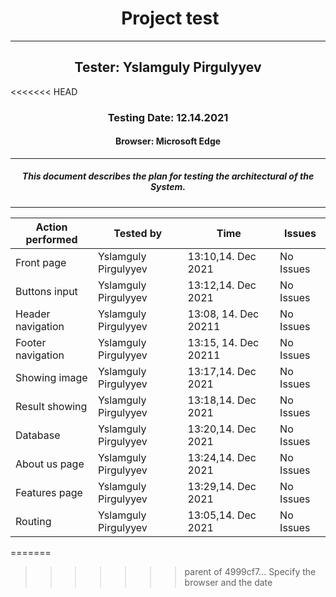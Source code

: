 <h1 align= "center">️ Project test️</h1>
<hr>
<h2 align= "center"> Tester: Yslamguly Pirgulyyev </h2>
<<<<<<< HEAD
<h3 align= "center"> Testing Date: 12.14.2021 </h3>
<h4 align= "center"> Browser: Microsoft Edge  </h4>
<hr>
<h5 align="center">This document describes the plan for testing the architectural of the System.
</h5>
<hr>

<table>
<thead>
	<tr>
		<th>Action performed</th>
		<th>Tested by</th>
		<th>Time</th>
		<th>Issues</th>
	</tr>
</thead>
<tbody>
	<tr>
		<td>Front page</td>
		<td>Yslamguly Pirgulyyev</td>
		<td>13:10,14. Dec 2021</td>
		<td>No Issues</td>
	</tr>
	<tr>
		<td>Buttons input</td>
		<td>Yslamguly Pirgulyyev</td>
		<td>13:12,14. Dec 2021</td>
		<td>No Issues</td>
	</tr>
	<tr>
		<td>Header navigation</td>
		<td>Yslamguly Pirgulyyev</td>
		<td>13:08, 14. Dec 20211</td>
		<td>No Issues</td>
	</tr>
	<tr>
		<td>Footer navigation</td>
		<td>Yslamguly Pirgulyyev</td>
		<td>13:15, 14. Dec 20211</td>
		<td>No Issues</td>
	</tr>
	<tr>
		<td>Showing image</td>
		<td>Yslamguly Pirgulyyev</td>
		<td>13:17,14. Dec 2021</td>
		<td>No Issues</td>
	</tr>
	<tr>
		<td>Result showing</td>
		<td>Yslamguly Pirgulyyev</td>
		<td>13:18,14. Dec 2021</td>
		<td>No Issues</td>
	</tr>
	<tr>
		<td>Database</td>
		<td>Yslamguly Pirgulyyev</td>
		<td>13:20,14. Dec 2021</td>
		<td>No Issues</td>
	</tr>
	<tr>
		<td>About us page</td>
		<td>Yslamguly Pirgulyyev</td>
		<td>13:24,14. Dec 2021</td>
		<td>No Issues</td>
	</tr>
	<tr>
		<td>Features page</td>
		<td>Yslamguly Pirgulyyev</td>
		<td>13:29,14. Dec 2021</td>
		<td>No Issues</td>
	</tr>
	<tr>
		<td>Routing</td>
		<td>Yslamguly Pirgulyyev</td>
		<td>13:05,14. Dec 2021</td>
		<td>No Issues</td>
	</tr>
</tbody>
</table>
=======

>>>>>>> parent of 4999cf7... Specify the browser and the date

